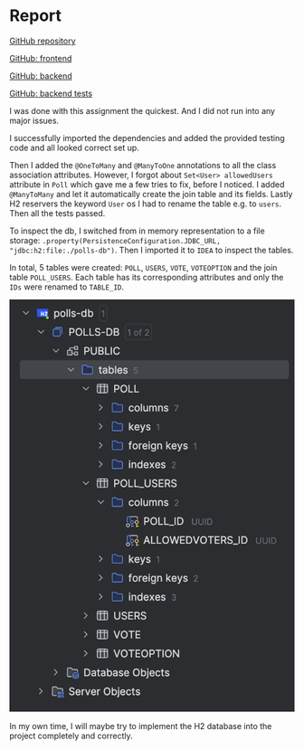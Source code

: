 # Report

[GitHub repository](https://github.com/Matejvvo/hvl-dat-250-pollapp/)

[GitHub: frontend](https://github.com/Matejvvo/hvl-dat-250-pollapp/tree/main/frontend) 

[GitHub: backend](https://github.com/Matejvvo/hvl-dat-250-pollapp/tree/main/backend)

[GitHub: backend tests](https://github.com/Matejvvo/hvl-dat-250-pollapp/tree/main/backend/src/test/java/no/hvl/dat250/pollapp)

I was done with this assignment the quickest. And I did not run into any major issues.

I successfully imported the dependencies and added the provided testing code and all looked correct set up.

Then I added the `@OneToMany` and `@ManyToOne` annotations to all the class association attributes. However, I forgot about `Set<User> allowedUsers` attribute in `Poll` which gave me a few tries to fix, before I noticed. I added `@ManyToMany` and let it automatically create the join table and its fields. Lastly H2 reservers the keyword `User` os I had to rename the table e.g. to `users`. Then all the tests passed.

To inspect the db, I switched from in memory representation to a file storage: `.property(PersistenceConfiguration.JDBC_URL, "jdbc:h2:file:./polls-db")`. Then I imported it to `IDEA` to inspect the tables. 

In total, 5 tables were created: `POLL`, `USERS`, `VOTE`, `VOTEOPTION` and the join table `POLL_USERS`. Each table has its corresponding attributes and only the `IDs` were renamed to `TABLE_ID`.

![db tables](./imgs/experiment-4-tables.png)

In my own time, I will maybe try to implement the H2 database into the project completely and correctly.
